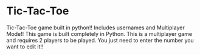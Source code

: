 # Tic-Tac-Toe
Tic-Tac-Toe game built in python!! Includes usernames and Multiplayer Mode!!
This game is built completely in Python.
This is a multiplayer game and requires 2 players to be played.
You just need to enter the number you want to edit it!!
